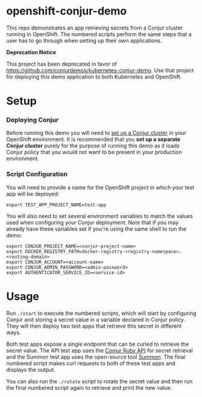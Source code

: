 # openshift-conjur-demo

This repo demonstrates an app retrieving secrets from a Conjur cluster running
in OpenShift. The numbered scripts perform the same steps that a user has to go
through when setting up their own applications.

**Deprecation Notice**

This project has been deprecated in favor of https://github.com/conjurdemos/kubernetes-conjur-demo. Use that project for deploying this demo application to both Kubernetes and OpenShift.

# Setup

### Deploying Conjur

Before running this demo you will need to [set up a Conjur cluster](https://github.com/conjurinc/openshift-conjur-deploy)
in your OpenShift environment. It is recommended that you **set up a separate
Conjur cluster** purely for the purpose of running this demo as it loads Conjur
policy that you would not want to be present in your production environment.

### Script Configuration

You will need to provide a name for the OpenShift project in which your test app
will be deployed:

```
export TEST_APP_PROJECT_NAME=test-app
```

You will also need to set several environment variables to match the values used
when configuring your Conjur deployment. Note that if you may already have these 
variables set if you're using the same shell to run the demo:

```
export CONJUR_PROJECT_NAME=<conjur-project-name>
export DOCKER_REGISTRY_PATH=docker-registry-<registry-namespace>.<routing-domain>
export CONJUR_ACCOUNT=<account-name>
export CONJUR_ADMIN_PASSWORD=<admin-password>
export AUTHENTICATOR_SERVICE_ID=<service-id>
```

# Usage

Run `./start` to execute the numbered scripts, which will start by configuring
Conjur and storing a secret value in a variable declared in Conjur policy. They
will then deploy two test apps that retrieve this secret in different ways.

Both test apps expose a single endpoint that can be curled to retrieve the
secret value. The API test app uses the [Conjur Ruby API](https://github.com/cyberark/conjur-api-ruby)
for secret retrieval and the Summon test app uses the open-source tool [Summon](https://cyberark.github.io/summon/).
The final numbered script makes curl requests to both of these test apps and displays the output.

You can also run the `./rotate` script to rotate the secret value and then run
the final numbered script again to retrieve and print the new value.
